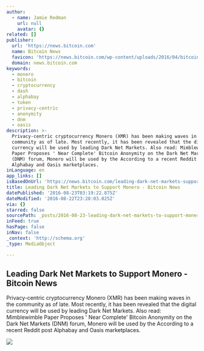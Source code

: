 ```yaml
---
author:
  - name: Jamie Redman
    url: null
    avatar: {}
related: []
publisher:
  url: 'https://news.bitcoin.com'
  name: Bitcoin News
  favicon: 'https://news.bitcoin.com/wp-content/uploads/2016/04/bitcoin_fav.png'
  domain: news.bitcoin.com
keywords:
  - monero
  - bitcoin
  - cryptocurrency
  - dash
  - alphabay
  - token
  - privacy-centric
  - anonymity
  - dnm
  - oasis
description: >-
  Privacy-centric cryptocurrency Monero (XMR) has been making waves in the
  community as of late. Most recently, it has been revealed that the digital
  currency will be used by leading Dark Net Markets. Also read: Mimblewimble
  Paper Proposes ' Near Complete' Bitcoin Anonymity on the Dark Net Markets
  (DNM) forum, Monero will be used by the According to a recent Reddit post
  Alphabay and Oasis marketplaces.
inLanguage: en
app_links: []
isBasedOnUrl: 'https://news.bitcoin.com/leading-dark-net-markets-support-monero/'
title: Leading Dark Net Markets to Support Monero - Bitcoin News
datePublished: '2016-08-23T03:19:22.875Z'
dateModified: '2016-08-22T23:28:03.025Z'
via: {}
starred: false
sourcePath: _posts/2016-08-23-leading-dark-net-markets-to-support-monero-bitcoin-news.md
inFeed: true
hasPage: false
inNav: false
_context: 'http://schema.org'
_type: MediaObject

---
```

<article style=""><h1>Leading Dark Net Markets to Support Monero - Bitcoin News</h1><p>Privacy-centric cryptocurrency Monero (XMR) has been making waves in the community as of late. Most recently, it has been revealed that the digital currency will be used by leading Dark Net Markets. Also read: Mimblewimble Paper Proposes ' Near Complete' Bitcoin Anonymity on the Dark Net Markets (DNM) forum, Monero will be used by the According to a recent Reddit post Alphabay and Oasis marketplaces.</p><img src="https://news.bitcoin.com/wp-content/uploads/2016/08/Leading-Dark-Net-Markets-To-Support-Monero.jpg" /></article>